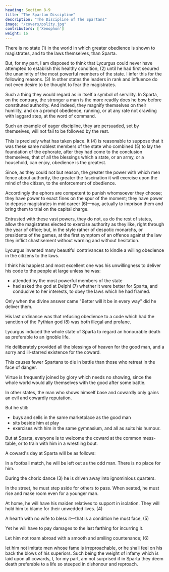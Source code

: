 ```yaml
---
heading: Section 8-9
title: "The Spartan Discipline"
description: "The Discipline of The Spartans"
image: "/covers/polity.jpg"
contributors: ['Xenophon']
weight: 16
---
```



There is no state (1) in the world in which greater obedience is shown to magistrates, and to the laws themselves, than Sparta. 

But, for my part, I am disposed to think that Lycurgus could never have attempted to establish this healthy condition, (2) until he had first secured the unanimity of the most powerful members of the state. I infer this for the following reasons. (3) In other states the leaders in rank and influence do not even desire to be thought to fear the magistrates. 

Such a thing they would regard as in itself a symbol of servility. In Sparta, on the contrary, the stronger a man is the more readily does he bow before constituted authority. And indeed, they magnify themselves on their humility, and on a prompt obedience, running, or at any rate not crawling with laggard step, at the word of command. 

Such an example of eager discipline, they are persuaded, set by themselves, will not fail to be followed by the rest. 

This is precisely what has taken place. It (4) is reasonable to suppose that it was these same noblest members of the state who combined (5) to lay the foundation of the ephorate, after they had come to the conclusion themselves, that of all the blessings which a state, or an army, or a household, can enjoy, obedience is the greatest. 

Since, as they could not but reason, the greater the power with which men fence about authority, the greater the fascination it will exercise upon the mind of the citizen, to the enforcement of obedience.

Accordingly the ephors are competent to punish whomsoever they choose; they have power to exact fines on the spur of the moment; they have power to depose magistrates in mid career (6)—nay, actually to imprison them and bring them to trial on the capital charge. 

Entrusted with these vast powers, they do not, as do the rest of states, allow the magistrates elected to exercise authority as they like, right through the year of office; but, in the style rather of despotic monarchs, or presidents of the games, at the first symptom of an offence against the law they inflict chastisement without warning and without hesitation.

Lycurgus invented many beautiful contrivances to kindle a willing obedience in the citizens to the laws. 

I think his happiest and most excellent one was his unwillingness to deliver his code to the people at large unless he was:
- attended by the most powerful members of the state
- had asked the god at Delphi (7) whether it were better for Sparta, and conducive to her interests, to obey the laws which he had framed.

Only when the divine answer came "Better will it be in every way" did he deliver them. 

His last ordinance was that refusing obedience to a code which had the sanction of the Pythian god (8) was both illegal and profane.

<!-- IX -->

<!-- The following too may well excite our admiration for Lycurgus. I speak of the consummate skill with which he -->

Lycurgus induced the whole state of Sparta to regard an honourable death as preferable to an ignoble life.

<!-- And indeed if any one will investigate the matter, he will find that by comparison with those who make it a principle to ,  -->

He deliberately provided all the blessings of heaven for the good man, and a sorry and ill-starred existence for the coward.

This causes fewer Spartans to die in battle than those who retreat in the face of danger.

<!-- , since, to speak truth, salvation, it would seem, attends on virtue far more frequently than on cowardice—virtue, which is at once easier and sweeter, richer in resource and stronger of arm, (1) than her opposite.  -->

Virtue is frequently joined by glory which needs no showing, since the whole world would ally themselves with the good after some battle.


<!-- Yet the actual means by which he gave currency to these principles is a point which it were well not to overlook. It is clear that the lawgiver set himself -->


In other states, the man who shows himself base and cowardly only gains an evil and cowardly reputation.
 <!-- and the nickname of a coward, but that is all.  -->
But he still:
- buys and sells in the same marketplace as the good man
- sits beside him at play
- exercises with him in the same gymnasium, and all as suits his humour. 

But at Sparta, everyone is to welcome the coward at the common mess-table, or to train with him in a wrestling bout. 

A coward's day at Sparta will be as follows:

In a football match, he will be left out as the odd man. There is no place for him.

<!-- The sides are being picked up in a football match, (2) but he is :   -->

During the choric dance (3) he is driven away into ignominious quarters. 

In the street, he must step aside for others to pass. When seated, he must rise and make room even for a younger man. 

At home, he will have his maiden relatives to support in isolation. They will hold him to blame for their unwedded lives. (4) 

A hearth with no wife to bless it—that is a condition he must face, (5) 

Yet he will have to pay damages to the last farthing for incurring it. 

Let him not roam abroad with a smooth and smiling countenance; (6) 

let him not imitate men whose fame is irreproachable, or he shall feel on his back the blows of his superiors. Such being the weight of infamy which is laid upon all cowards, I, for my part, am not surprised if in Sparta they deem death preferable to a life so steeped in dishonour and reproach.

